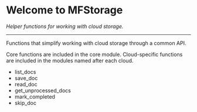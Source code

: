 # Welcome to MFStorage

_Helper functions for working with cloud storage._

---

Functions that simplify working with cloud storage through a common API.

Core functions are included in the core module. Cloud-specific functions are included in the modules named after each cloud.

- list_docs
- save_doc
- read_doc
- get_unprocessed_docs
- mark_completed
- skip_doc